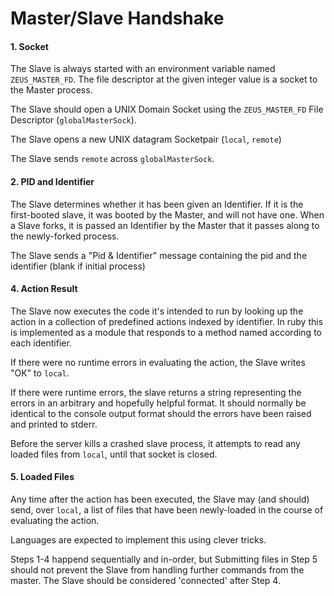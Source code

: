 # Master/Slave Handshake

#### 1. Socket

The Slave is always started with an environment variable named `ZEUS_MASTER_FD`. The file descriptor at the given integer value is a socket to the Master process.

The Slave should open a UNIX Domain Socket using the `ZEUS_MASTER_FD` File Descriptor (`globalMasterSock`).

The Slave opens a new UNIX datagram Socketpair (`local`, `remote`)

The Slave sends `remote` across `globalMasterSock`.

#### 2. PID and Identifier

The Slave determines whether it has been given an Identifier. If it is the first-booted slave, it was booted
by the Master, and will not have one. When a Slave forks, it is passed an Identifier by the Master that it
passes along to the newly-forked process.

The Slave sends a "Pid & Identifier" message containing the pid and the identifier (blank if initial process)

#### 4. Action Result

The Slave now executes the code it's intended to run by looking up the action
in a collection of predefined actions indexed by identifier. In ruby this is implemented
as a module that responds to a method named according to each identifier.

If there were no runtime errors in evaluating the action, the Slave writes "OK" to `local`.

If there were runtime errors, the slave returns a string representing the errors in an arbitrary and
hopefully helpful format. It should normally be identical to the console output format should the errors
have been raised and printed to stderr.

Before the server kills a crashed slave process, it attempts to read
any loaded files from `local`, until that socket is closed.

#### 5. Loaded Files

Any time after the action has been executed, the Slave may (and should) send, over `local`, a list of files
that have been newly-loaded in the course of evaluating the action.

Languages are expected to implement this using clever tricks.

Steps 1-4 happend sequentially and in-order, but Submitting files in Step 5 should not prevent the Slave from
handling further commands from the master. The Slave should be considered 'connected' after Step 4.
